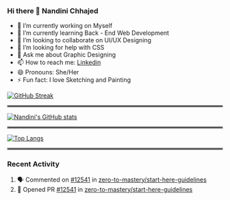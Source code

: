 ### Hi there 👋 Nandini Chhajed
- 🔭 I’m currently working on Myself
- 🌱 I’m currently learning Back - End Web Development
- 👯 I’m looking to collaborate on UI/UX Designing 
- 🤔 I’m looking for help with CSS
- 💬 Ask me about Graphic Designing
- 📫 How to reach me: [Linkedin](https://www.linkedin.com/in/nandini-chhajed/)
- 😄 Pronouns: She/Her
- ⚡ Fun fact: I love Sketching and Painting

[![GitHub Streak](http://github-readme-streak-stats.herokuapp.com?user=nandinichhajed&theme=dark&hide_border=true)](https://git.io/streak-stats)

<hr style="border:2px solid gray"> </hr>

[![Nandini's GitHub stats](https://github-readme-stats.vercel.app/api?username=nandinichhajed&theme=dark&hide_border=true)](https://github.com/nandinichhajed/github-readme-stats)

<hr style="border:2px solid gray"> </hr>

[![Top Langs](https://github-readme-stats.vercel.app/api/top-langs/?username=nandinichhajed&theme=dark&hide_border=true)](https://github.com/nandinichhajed/github-readme-stats)

<hr style="border:2px solid gray"> </hr>

### Recent Activity

<!--START_SECTION:activity-->
1. 🗣 Commented on [#12541](https://github.com/zero-to-mastery/start-here-guidelines/issues/12541) in [zero-to-mastery/start-here-guidelines](https://github.com/zero-to-mastery/start-here-guidelines)
2. 💪 Opened PR [#12541](https://github.com/zero-to-mastery/start-here-guidelines/pull/12541) in [zero-to-mastery/start-here-guidelines](https://github.com/zero-to-mastery/start-here-guidelines)
<!--END_SECTION:activity-->